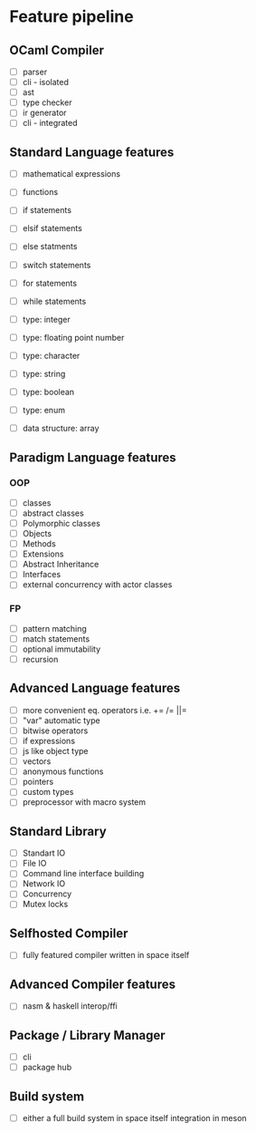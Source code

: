 # Feature pipeline

## OCaml Compiler
- [ ] parser
- [ ] cli - isolated
- [ ] ast
- [ ] type checker
- [ ] ir generator
- [ ] cli - integrated

## Standard Language features
- [ ] mathematical expressions
- [ ] functions
- [ ] if statements
- [ ] elsif statements
- [ ] else statments
- [ ] switch statements
- [ ] for statements
- [ ] while statements
- [ ] type: integer
- [ ] type: floating point number
- [ ] type: character
- [ ] type: string
- [ ] type: boolean
- [ ] type: enum
- [ ] data structure: array


## Paradigm Language features
### OOP
- [ ] classes
- [ ] abstract classes
- [ ] Polymorphic classes
- [ ] Objects
- [ ] Methods
- [ ] Extensions
- [ ] Abstract Inheritance
- [ ] Interfaces
- [ ] external concurrency with actor classes
### FP
- [ ] pattern matching
- [ ] match statements
- [ ] optional immutability
- [ ] recursion

## Advanced Language features
- [ ] more convenient eq. operators i.e. += /= ||=
- [ ] "var" automatic type
- [ ] bitwise operators
- [ ] if expressions
- [ ] js like object type
- [ ] vectors
- [ ] anonymous functions
- [ ] pointers
- [ ] custom types
- [ ] preprocessor with macro system

## Standard Library
- [ ] Standart IO
- [ ] File IO
- [ ] Command line interface building
- [ ] Network IO
- [ ] Concurrency
- [ ] Mutex locks

## Selfhosted Compiler
- [ ] fully featured compiler written in space itself

## Advanced Compiler features
- [ ] nasm & haskell interop/ffi

## Package / Library Manager
- [ ] cli
- [ ] package hub

## Build system
- [ ] either a full build system in space itself integration in meson
